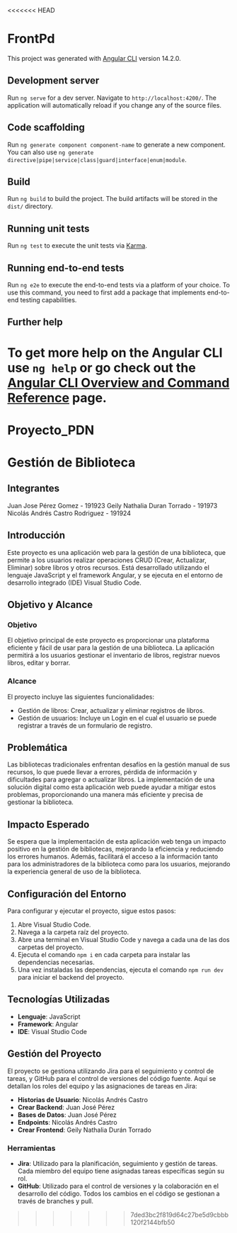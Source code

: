 <<<<<<< HEAD
# FrontPd

This project was generated with [Angular CLI](https://github.com/angular/angular-cli) version 14.2.0.

## Development server

Run `ng serve` for a dev server. Navigate to `http://localhost:4200/`. The application will automatically reload if you change any of the source files.

## Code scaffolding

Run `ng generate component component-name` to generate a new component. You can also use `ng generate directive|pipe|service|class|guard|interface|enum|module`.

## Build

Run `ng build` to build the project. The build artifacts will be stored in the `dist/` directory.

## Running unit tests

Run `ng test` to execute the unit tests via [Karma](https://karma-runner.github.io).

## Running end-to-end tests

Run `ng e2e` to execute the end-to-end tests via a platform of your choice. To use this command, you need to first add a package that implements end-to-end testing capabilities.

## Further help

To get more help on the Angular CLI use `ng help` or go check out the [Angular CLI Overview and Command Reference](https://angular.io/cli) page.
=======
# Proyecto_PDN

# Gestión de Biblioteca

## Integrantes
Juan Jose Pérez Gomez - 191923
Geily Nathalia Duran Torrado - 191973
Nicolás Andrés Castro Rodriguez - 191924 

## Introducción
Este proyecto es una aplicación web para la gestión de una biblioteca, que permite a los usuarios realizar operaciones CRUD (Crear, Actualizar, Eliminar) sobre libros y otros recursos. Está desarrollado utilizando el lenguaje JavaScript y el framework Angular, y se ejecuta en el entorno de desarrollo integrado (IDE) Visual Studio Code.

## Objetivo y Alcance

### Objetivo
El objetivo principal de este proyecto es proporcionar una plataforma eficiente y fácil de usar para la gestión de una biblioteca. La aplicación permitirá a los usuarios gestionar el inventario de libros, registrar nuevos libros, editar y borrar.
  
### Alcance
El proyecto incluye las siguientes funcionalidades:
- Gestión de libros: Crear, actualizar y eliminar registros de libros.
- Gestión de usuarios: Incluye un Login en el cual el usuario se puede registrar a través de un formulario de registro.

## Problemática
Las bibliotecas tradicionales enfrentan desafíos en la gestión manual de sus recursos, lo que puede llevar a errores, pérdida de información y dificultades para agregar o actualizar libros. La implementación de una solución digital como esta aplicación web puede ayudar a mitigar estos problemas, proporcionando una manera más eficiente y precisa de gestionar la biblioteca.

## Impacto Esperado
Se espera que la implementación de esta aplicación web tenga un impacto positivo en la gestión de bibliotecas, mejorando la eficiencia y reduciendo los errores humanos. Además, facilitará el acceso a la información tanto para los administradores de la biblioteca como para los usuarios, mejorando la experiencia general de uso de la biblioteca.

## Configuración del Entorno
Para configurar y ejecutar el proyecto, sigue estos pasos:

1. Abre Visual Studio Code.
2. Navega a la carpeta raíz del proyecto.
3. Abre una terminal en Visual Studio Code y navega a cada una de las dos carpetas del proyecto.
4. Ejecuta el comando `npm i` en cada carpeta para instalar las dependencias necesarias.
5. Una vez instaladas las dependencias, ejecuta el comando `npm run dev` para iniciar el backend del proyecto.

## Tecnologías Utilizadas
- **Lenguaje**: JavaScript
- **Framework**: Angular
- **IDE**: Visual Studio Code

## Gestión del Proyecto
El proyecto se gestiona utilizando Jira para el seguimiento y control de tareas, y GitHub para el control de versiones del código fuente. Aquí se detallan los roles del equipo y las asignaciones de tareas en Jira:

- **Historias de Usuario**: Nicolás Andrés Castro
- **Crear Backend**: Juan José Pérez
- **Bases de Datos**: Juan José Pérez
- **Endpoints**: Nicolás Andrés Castro
- **Crear Frontend**: Geily Nathalia Durán Torrado

### Herramientas
- **Jira**: Utilizado para la planificación, seguimiento y gestión de tareas. Cada miembro del equipo tiene asignadas tareas específicas según su rol.
- **GitHub**: Utilizado para el control de versiones y la colaboración en el desarrollo del código. Todos los cambios en el código se gestionan a través de branches y pull.
>>>>>>> 7ded3bc2f819d64c27be5d9cbbb120f2144bfb50
